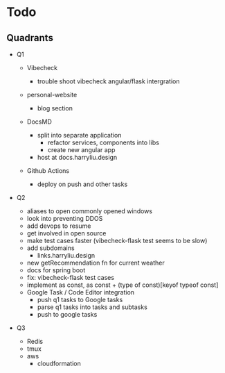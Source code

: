 # Todo

## Quadrants

- Q1

  - Vibecheck

    - trouble shoot vibecheck angular/flask intergration

  - personal-website

    - blog section

  - DocsMD
    - split into separate application
      - refactor services, components into libs
      - create new angular app
    - host at docs.harryliu.design
  - Github Actions
    - deploy on push and other tasks

- Q2

  - aliases to open commonly opened windows
  - look into preventing DDOS
  - add devops to resume
  - get involved in open source
  - make test cases faster (vibecheck-flask test seems to be slow)
  - add subdomains
    - links.harryliu.design
  - new getRecommendation fn for current weather
  - docs for spring boot
  - fix: vibecheck-flask test cases
  - implement as const, as const + (type of const)[keyof typeof const]
  - Google Task / Code Editor integration
    - push q1 tasks to Google tasks
    - parse q1 tasks into tasks and subtasks
    - push to google tasks

- Q3
  - Redis
  - tmux
  - aws
    - cloudformation
